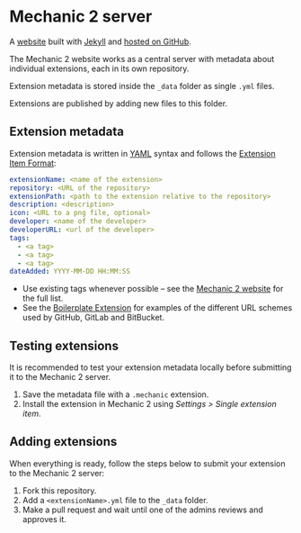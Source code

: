 Mechanic 2 server
=================

A [website][Mechanic 2 website] built with [Jekyll] and [hosted on GitHub].

The Mechanic 2 website works as a central server with metadata about individual extensions, each in its own repository.

Extension metadata is stored inside the `_data` folder as single `.yml` files.

Extensions are published by adding new files to this folder.

[Mechanic 2 website]: http://robofontmechanic.com/
[Jekyll]: http://jekyllrb.com/
[hosted on GitHub]: http://pages.github.com/
[YAML]: http://yaml.org/


Extension metadata
------------------

Extension metadata is written in [YAML] syntax and follows the [Extension Item Format]:

```yaml
extensionName: <name of the extension>
repository: <URL of the repository>
extensionPath: <path to the extension relative to the repository>
description: <description>
icon: <URL to a png file, optional>
developer: <name of the developer>
developerURL: <url of the developer>
tags:
  - <a tag>
  - <a tag>
  - <a tag>
dateAdded: YYYY-MM-DD HH:MM:SS
```

- Use existing tags whenever possible – see the [Mechanic 2 website] for the full list.
- See the [Boilerplate Extension] for examples of the different URL schemes used by GitHub, GitLab and BitBucket.


[Extension Item Format]: https://robofont.com/documentation/reference/extensions/extension-item-format/
[Boilerplate Extension]: http://github.com/robodocs/rf-extension-boilerplate


Testing extensions
------------------

It is recommended to test your extension metadata locally before submitting it to the Mechanic 2 server.

1. Save the metadata file with a `.mechanic` extension.
2. Install the extension in Mechanic 2 using *Settings > Single extension item*.


Adding extensions
-----------------

When everything is ready, follow the steps below to submit your extension to the Mechanic 2 server:

1. Fork this repository.
2. Add a `<extensionName>.yml` file to the `_data` folder.
3. Make a pull request and wait until one of the admins reviews and approves it.
